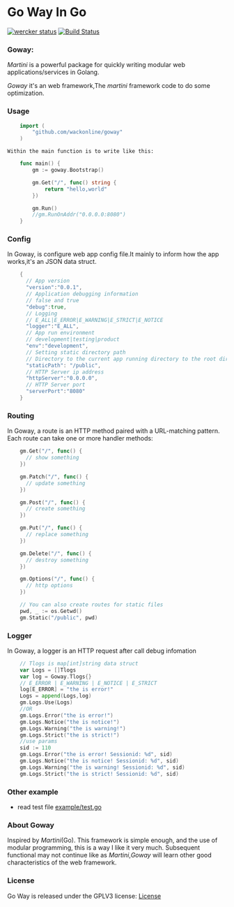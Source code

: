 # Go Way In Go
[![wercker status](https://app.wercker.com/status/30451bc78079b45e279f8461bd4b2a9e/s "wercker status")](https://app.wercker.com/project/bykey/30451bc78079b45e279f8461bd4b2a9e)
[![Build Status](https://travis-ci.org/7ym0n/goway.svg?branch=master)](https://travis-ci.org/7ym0n/goway)
### Goway:

*Martini* is a powerful package for quickly writing modular web applications/services in Golang.

*Goway* it's an web framework,The *martini* framework code to do some optimization.


### Usage
```go
    import (
        "github.com/wackonline/goway"
    )
```
    Within the main function is to write like this:

```go
    func main() {
        gm := goway.Bootstrap()

        gm.Get("/", func() string {
            return "hello,world"
        })

        gm.Run()
        //gm.RunOnAddr("0.0.0.0:8080")
    }

```
### Config
In Goway, is configure web app config file.It mainly to inform how the app works,it's an JSON data struct.

```go
    {
      // App version
      "version":"0.0.1",
      // Application debugging information
      // false and true
      "debug":true,
      // Logging
      // E_ALL|E_ERROR|E_WARNING|E_STRICT|E_NOTICE
      "logger":"E_ALL",
      // App run environment
      // development|testing|product
      "env":"development",
      // Setting static directory path
      // Directory to the current app running directory to the root directory
      "staticPath": "/public",
      // HTTP Server ip address
      "httpServer":"0.0.0.0",
      // HTTP Server port
      "serverPort":"8080"
    }
```
### Routing
In Goway, a route is an HTTP method paired with a URL-matching pattern. Each route can take one or more handler methods:

```go
    gm.Get("/", func() {
      // show something
    })

    gm.Patch("/", func() {
      // update something
    })

    gm.Post("/", func() {
      // create something
    })

    gm.Put("/", func() {
      // replace something
    })

    gm.Delete("/", func() {
      // destroy something
    })

    gm.Options("/", func() {
      // http options
    })

    // You can also create routes for static files
    pwd, _ := os.Getwd()
    gm.Static("/public", pwd)

```
### Logger
In Goway, a logger is an HTTP request after call debug infomation

```go
    // Tlogs is map[int]string data struct
    var Logs = []Tlogs
    var log = Goway.Tlogs{}
    // E_ERROR | E_WARNING | E_NOTICE | E_STRICT
    log[E_ERROR] = "the is error!"
    Logs = append(Logs,log)
    gm.Logs.Use(Logs)
    //OR
    gm.Logs.Error("the is error!")
    gm.Logs.Notice("the is notice!")
    gm.Logs.Warning("the is warning!")
    gm.Logs.Strict("the is strict!")
    //use params
    sid := 110
    gm.Logs.Error("the is error! Sessionid: %d", sid)
    gm.Logs.Notice("the is notice! Sessionid: %d", sid)
    gm.Logs.Warning("the is warning! Sessionid: %d", sid)
    gm.Logs.Strict("the is strict! Sessionid: %d", sid)
```
### Other example
*   read test file
    [example/test.go](example/test.go)

### About Goway
Inspired by *Martini*(Go).
This framework is simple enough, and the use of modular programming, this is a way I like it very much.
Subsequent functional may not continue like as *Martini*,*Goway* will learn other good characteristics of the web framework.


### License
Go Way is released under the GPLV3 license:
    [License](LICENSE)
